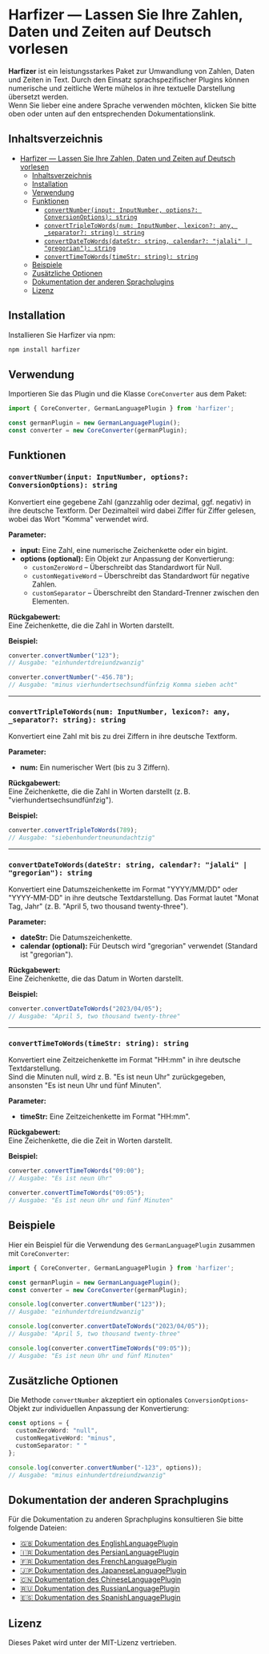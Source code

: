 
# Harfizer — Lassen Sie Ihre Zahlen, Daten und Zeiten auf Deutsch vorlesen

**Harfizer** ist ein leistungsstarkes Paket zur Umwandlung von Zahlen, Daten und Zeiten in Text. Durch den Einsatz sprachspezifischer Plugins können numerische und zeitliche Werte mühelos in ihre textuelle Darstellung übersetzt werden.  
Wenn Sie lieber eine andere Sprache verwenden möchten, klicken Sie bitte oben oder unten auf den entsprechenden Dokumentationslink.

## Inhaltsverzeichnis
- [Harfizer — Lassen Sie Ihre Zahlen, Daten und Zeiten auf Deutsch vorlesen](#harfizer--lassen-sie-ihre-zahlen-daten-und-zeiten-auf-deutsch-vorlesen)
  - [Inhaltsverzeichnis](#inhaltsverzeichnis)
  - [Installation](#installation)
  - [Verwendung](#verwendung)
  - [Funktionen](#funktionen)
    - [`convertNumber(input: InputNumber, options?: ConversionOptions): string`](#convertnumberinput-inputnumber-options-conversionoptions-string)
    - [`convertTripleToWords(num: InputNumber, lexicon?: any, _separator?: string): string`](#converttripletowordsnum-inputnumber-lexicon-any-_separator-string-string)
    - [`convertDateToWords(dateStr: string, calendar?: "jalali" | "gregorian"): string`](#convertdatetowordsdatestr-string-calendar-jalali--gregorian-string)
    - [`convertTimeToWords(timeStr: string): string`](#converttimetowordstimestr-string-string)
  - [Beispiele](#beispiele)
  - [Zusätzliche Optionen](#zusätzliche-optionen)
  - [Dokumentation der anderen Sprachplugins](#dokumentation-der-anderen-sprachplugins)
  - [Lizenz](#lizenz)

## Installation

Installieren Sie Harfizer via npm:

```bash
npm install harfizer
```

## Verwendung

Importieren Sie das Plugin und die Klasse `CoreConverter` aus dem Paket:

```typescript
import { CoreConverter, GermanLanguagePlugin } from 'harfizer';

const germanPlugin = new GermanLanguagePlugin();
const converter = new CoreConverter(germanPlugin);
```

## Funktionen

### `convertNumber(input: InputNumber, options?: ConversionOptions): string`
Konvertiert eine gegebene Zahl (ganzzahlig oder dezimal, ggf. negativ) in ihre deutsche Textform. Der Dezimalteil wird dabei Ziffer für Ziffer gelesen, wobei das Wort "Komma" verwendet wird.

**Parameter:**
- **input:** Eine Zahl, eine numerische Zeichenkette oder ein bigint.
- **options (optional):** Ein Objekt zur Anpassung der Konvertierung:
  - `customZeroWord` – Überschreibt das Standardwort für Null.
  - `customNegativeWord` – Überschreibt das Standardwort für negative Zahlen.
  - `customSeparator` – Überschreibt den Standard-Trenner zwischen den Elementen.

**Rückgabewert:**  
Eine Zeichenkette, die die Zahl in Worten darstellt.

**Beispiel:**

```typescript
converter.convertNumber("123"); 
// Ausgabe: "einhundertdreiundzwanzig"

converter.convertNumber("-456.78"); 
// Ausgabe: "minus vierhundertsechsundfünfzig Komma sieben acht"
```

---

### `convertTripleToWords(num: InputNumber, lexicon?: any, _separator?: string): string`
Konvertiert eine Zahl mit bis zu drei Ziffern in ihre deutsche Textform.

**Parameter:**
- **num:** Ein numerischer Wert (bis zu 3 Ziffern).

**Rückgabewert:**  
Eine Zeichenkette, die die Zahl in Worten darstellt (z. B. "vierhundertsechsundfünfzig").

**Beispiel:**

```typescript
converter.convertTripleToWords(789); 
// Ausgabe: "siebenhundertneunundachtzig"
```

---

### `convertDateToWords(dateStr: string, calendar?: "jalali" | "gregorian"): string`
Konvertiert eine Datumszeichenkette im Format "YYYY/MM/DD" oder "YYYY-MM-DD" in ihre deutsche Textdarstellung. Das Format lautet "Monat Tag, Jahr" (z. B. "April 5, two thousand twenty-three").

**Parameter:**
- **dateStr:** Die Datumszeichenkette.
- **calendar (optional):** Für Deutsch wird "gregorian" verwendet (Standard ist "gregorian").

**Rückgabewert:**  
Eine Zeichenkette, die das Datum in Worten darstellt.

**Beispiel:**

```typescript
converter.convertDateToWords("2023/04/05"); 
// Ausgabe: "April 5, two thousand twenty-three"
```

---

### `convertTimeToWords(timeStr: string): string`
Konvertiert eine Zeitzeichenkette im Format "HH:mm" in ihre deutsche Textdarstellung.  
Sind die Minuten null, wird z. B. "Es ist neun Uhr" zurückgegeben, ansonsten "Es ist neun Uhr und fünf Minuten".

**Parameter:**
- **timeStr:** Eine Zeitzeichenkette im Format "HH:mm".

**Rückgabewert:**  
Eine Zeichenkette, die die Zeit in Worten darstellt.

**Beispiel:**

```typescript
converter.convertTimeToWords("09:00"); 
// Ausgabe: "Es ist neun Uhr"

converter.convertTimeToWords("09:05"); 
// Ausgabe: "Es ist neun Uhr und fünf Minuten"
```

## Beispiele

Hier ein Beispiel für die Verwendung des `GermanLanguagePlugin` zusammen mit `CoreConverter`:

```typescript
import { CoreConverter, GermanLanguagePlugin } from 'harfizer';

const germanPlugin = new GermanLanguagePlugin();
const converter = new CoreConverter(germanPlugin);

console.log(converter.convertNumber("123")); 
// Ausgabe: "einhundertdreiundzwanzig"

console.log(converter.convertDateToWords("2023/04/05")); 
// Ausgabe: "April 5, two thousand twenty-three"

console.log(converter.convertTimeToWords("09:05")); 
// Ausgabe: "Es ist neun Uhr und fünf Minuten"
```

## Zusätzliche Optionen

Die Methode `convertNumber` akzeptiert ein optionales `ConversionOptions`-Objekt zur individuellen Anpassung der Konvertierung:

```typescript
const options = {
  customZeroWord: "null",
  customNegativeWord: "minus",
  customSeparator: " "
};

console.log(converter.convertNumber("-123", options)); 
// Ausgabe: "minus einhundertdreiundzwanzig"
```

## Dokumentation der anderen Sprachplugins

Für die Dokumentation zu anderen Sprachplugins konsultieren Sie bitte folgende Dateien:

- [🇬🇧 Dokumentation des EnglishLanguagePlugin](../README.md)
- [🇮🇷 Dokumentation des PersianLanguagePlugin](../docs/persian.md)
- [🇫🇷 Dokumentation des FrenchLanguagePlugin](../docs/french.md)
- [🇯🇵 Dokumentation des JapaneseLanguagePlugin](../docs/japanese.md)
- [🇨🇳 Dokumentation des ChineseLanguagePlugin](../docs/chinese.md)
- [🇷🇺 Dokumentation des RussianLanguagePlugin](../docs/russian.md)
- [🇪🇸 Dokumentation des SpanishLanguagePlugin](../docs/spanish.md)

## Lizenz

Dieses Paket wird unter der MIT-Lizenz vertrieben.
